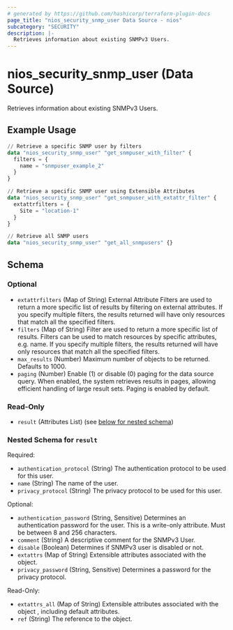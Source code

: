 ```yaml
---
# generated by https://github.com/hashicorp/terraform-plugin-docs
page_title: "nios_security_snmp_user Data Source - nios"
subcategory: "SECURITY"
description: |-
  Retrieves information about existing SNMPv3 Users.
---
```


# nios_security_snmp_user (Data Source)

Retrieves information about existing SNMPv3 Users.

## Example Usage

```terraform
// Retrieve a specific SNMP user by filters
data "nios_security_snmp_user" "get_snmpuser_with_filter" {
  filters = {
    name = "snmpuser_example_2"
  }
}

// Retrieve a specific SNMP user using Extensible Attributes
data "nios_security_snmp_user" "get_snmpuser_with_extattr_filter" {
  extattrfilters = {
    Site = "location-1"
  }
}

// Retrieve all SNMP users
data "nios_security_snmp_user" "get_all_snmpusers" {}
```

<!-- schema generated by tfplugindocs -->
## Schema

### Optional

- `extattrfilters` (Map of String) External Attribute Filters are used to return a more specific list of results by filtering on external attributes. If you specify multiple filters, the results returned will have only resources that match all the specified filters.
- `filters` (Map of String) Filter are used to return a more specific list of results. Filters can be used to match resources by specific attributes, e.g. name. If you specify multiple filters, the results returned will have only resources that match all the specified filters.
- `max_results` (Number) Maximum number of objects to be returned. Defaults to 1000.
- `paging` (Number) Enable (1) or disable (0) paging for the data source query. When enabled, the system retrieves results in pages, allowing efficient handling of large result sets. Paging is enabled by default.

### Read-Only

- `result` (Attributes List) (see [below for nested schema](#nestedatt--result))

<a id="nestedatt--result"></a>
### Nested Schema for `result`

Required:

- `authentication_protocol` (String) The authentication protocol to be used for this user.
- `name` (String) The name of the user.
- `privacy_protocol` (String) The privacy protocol to be used for this user.

Optional:

- `authentication_password` (String, Sensitive) Determines an authentication password for the user. This is a write-only attribute. Must be between 8 and 256 characters.
- `comment` (String) A descriptive comment for the SNMPv3 User.
- `disable` (Boolean) Determines if SNMPv3 user is disabled or not.
- `extattrs` (Map of String) Extensible attributes associated with the object.
- `privacy_password` (String, Sensitive) Determines a password for the privacy protocol.

Read-Only:

- `extattrs_all` (Map of String) Extensible attributes associated with the object , including default attributes.
- `ref` (String) The reference to the object.
